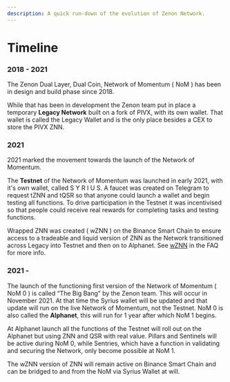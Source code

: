 ```yaml
---
description: A quick run-down of the evolution of Zenon Network.
---
```


# Timeline

### 2018 - 2021

The Zenon Dual Layer, Dual Coin, Network of Momentum ( NoM ) has been in design and build phase since 2018.

While that has been in development the Zenon team put in place a temporary **Legacy Network** built on a fork of PIVX, with its own wallet. That wallet is called the Legacy Wallet and is the only place besides a CEX to store the PIVX ZNN.&#x20;

### 2021

2021 marked the movement towards the launch of the Network of Momentum.

The **Testnet** of the Network of Momentum was launched in early 2021, with it's own wallet, called S Y R I U S. A faucet was created on Telegram to request tZNN and tQSR so that anyone could launch a wallet and begin testing all functions. To drive participation in the Testnet it was incentivised so that people could receive real rewards for completing tasks and testing functions.

Wrapped ZNN was created ( wZNN ) on the Binance Smart Chain to ensure access to a tradeable and liquid version of ZNN as the Network transitioned across Legacy into Testnet and then on to Alphanet. See [wZNN](faq.md#wznn-wrapped-znn) in the FAQ for more info.

### 2021 -&#x20;

The launch of the functioning first version of the Network of Momentum ( NoM 0 ) is called “The Big Bang” by the Zenon team. This will occur in November 2021. At that time the Syrius wallet will be updated and that update will run on the live Network of Momentum, not the Testnet. NoM 0 is also called the **Alphanet**, this will run for 1 year after which NoM 1 begins.

At Alphanet launch all the functions of the Testnet will roll out on the Alphanet but using ZNN and QSR with real value. Pillars and Sentinels will be active during NoM 0, while Sentries, which have a function in validating and securing the Network, only become possible at NoM 1.&#x20;

The wZNN version of ZNN will remain active on Binance Smart Chain and can be bridged to and from the NoM via Syrius Wallet at will.
